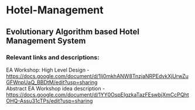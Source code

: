 # Hotel-Management
## Evolutionary Algorithm based Hotel Management System<br />
### Relevant links and descriptions: <br />
EA Workshop: High Level Design - <br />
https://docs.google.com/document/d/1lj0mkhANW8TnzjaNRPEdvkXjUrwZuGFWnpUaQ_BBDtM/edit?usp=sharing<br />
Abstract EA Workshop idea description - <br />
https://docs.google.com/document/d/1YY0OspEIgzkaTazFEswbjXmCcPQhtOHQ-Assu31cTPs/edit?usp=sharing<br />
